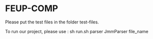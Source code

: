 # FEUP-COMP

Please put the test files in the folder test-files.

To run our project, please use : sh run.sh parser JmmParser file_name
